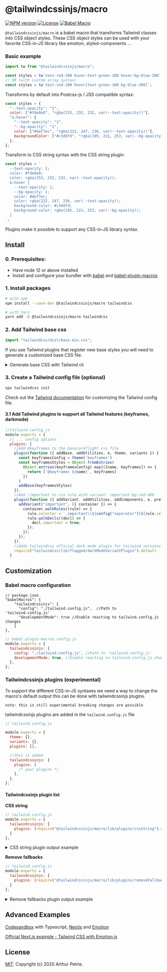 # @tailwindcssinjs/macro

[![NPM version](https://badgen.net/npm/v/@tailwindcssinjs/macro)](https://www.npmjs.com/package/@tailwindcssinjs/macro)
[![License](https://badgen.net/npm/license/@tailwindcssinjs/macro)](https://www.npmjs.com/package/@tailwindcssinjs/macro)
[![Babel Macro](https://img.shields.io/badge/babel--macro-%F0%9F%8E%A3-f5da55.svg?style=flat-square)](https://github.com/kentcdodds/babel-plugin-macros)

`@tailwindcssinjs/macro` is a babel macro that transforms Tailwind classes into CSS object styles. These CSS object styles can be used with your favorite CSS-in-JS library like emotion, styled-components ...

### Basic example

```js
import tw from "@tailwindcssinjs/macro";

const styles = tw`text-red-100 hover:text-green-100 hover:bg-blue-200`;
// OR (with custom array syntax)
const styles = tw`text-red-100 hover[text-green-100 bg-blue-200]`;
```

Transforms by default into Postcss-js / JSS compatible syntax:

```js
const styles = {
  "--text-opacity": "1",
  color: ["#fde8e8", "rgba(253, 232, 232, var(--text-opacity))"],
  "&:hover": {
    "--text-opacity": "1",
    "--bg-opacity": "1",
    color: ["#def7ec", "rgba(222, 247, 236, var(--text-opacity))"],
    backgroundColor: ["#c3ddfd", "rgba(195, 221, 253, var(--bg-opacity))"],
  },
};
```

Transform to CSS string syntax with the CSS string plugin:

```js
const styles = `
  --text-opacity: 1;
  color: #fde8e8;
  color: rgba(253, 232, 232, var(--text-opacity));
  &:hover {
    --text-opacity: 1;
    --bg-opacity: 1;
    color: #def7ec;
    color: rgba(222, 247, 236, var(--text-opacity));
    background-color: #c3ddfd;
    background-color: rgba(195, 221, 253, var(--bg-opacity));
  }
`;
```

Plugins make it possible to support any CSS-in-JS library syntax.

## Install

### 0. Prerequisites:

- Have node 12 or above installed
- Install and configure your bundler with [babel](https://github.com/babel/babel) and [babel-plugin-macros](https://github.com/kentcdodds/babel-plugin-macros)

### 1. Install packages

```bash
# with npm
npm install --save-dev @tailwindcssinjs/macro tailwindcss

# with Yarn
yarn add -D @tailwindcssinjs/macro tailwindcss
```

### 2. Add Tailwind base css

```js
import "tailwindcss/dist/base.min.css";
```

If you use Tailwind plugins that register new base styles you will need to generate a customized base CSS file.

<details>
  <summary>Generate base CSS with Tailwind cli</summary>

#### 2.1 Create a tailwind.base.css file

```css
/* tailwind.base.css */
@tailwind base;
```

#### 2.2 Using Tailwind CLI

```bash
# Use the `npx tailwindcss help build` command to learn more about the various CLI options.
npx tailwindcss build tailwind.base.css -o base.css
```

**Tip:** add this command to your package.json scripts section

#### 2.3 Import base.css

```js
import "base.css";
```

</details>

### 3. Create a Tailwind config file (optional)

```bash
npx tailwindcss init
```

Check out the [Tailwind documentation](https://tailwindcss.com/docs/configuration) for customizing the Tailwind config file.

#### 3.1 Add Tailwind plugins to support all Tailwind features (keyframes, darkmode)

```javascript
//tailwind.config.js
module.exports = {
  // ... config options
  plugins: [
    //Add @keyframes to the base/preflight css file
    plugin(function ({ addBase, addUtilities, e, theme, variants }) {
      const keyframesConfig = theme('keyframes')
      const keyframesStyles = Object.fromEntries(
        Object.entries(keyframesConfig).map(([name, keyframes]) => {
          return [`@keyframes ${name}`, keyframes]
        })
      )
      addBase(keyframesStyles)
    }),
    //Add !important to css rule with variant: important:bg-red-400
    plugin(function ({ addVariant, addUtilities, addComponents, e, prefix, config }) {
      addVariant("important", ({ container }) => {
        container.walkRules((rule) => {
          rule.selector = `.important\\${config("separator")}${rule.selector.slice(1)}`
          rule.walkDecls((decl) => {
            decl.important = true;
          });
        });
      });
    }),
    //Adds tailwindcss official dark mode plugin for tailwind versions 1.X
    require("tailwindcss/lib/flagged/darkModeVariantPlugin").default
  ]
```

## Customization

### Babel macro configuration

```jsonc
// package.json
"babelMacros": {
    "tailwindcssinjs": {
      "config": "./tailwind.config.js",  //Path to 'tailwind.config.js'
      "developmentMode": true //Enable reacting to tailwind.config.js changes
    }
},
```

```js
// babel-plugin-macros.config.js
module.exports = {
  tailwindcssinjs: {
    config: "./tailwind.config.js", //Path to 'tailwind.config.js'
    developmentMode: true, //Enable reacting to tailwind.config.js changes
  },
};
```

### Tailwindcssinjs plugins (experimental)

To support the different CSS-in-JS syntaxes we need a way to change the macro's default output this can be done with tailwindcssinjs plugins.

`note: this is still experimental breaking changes are possible`

tailwindcssinjs plugins are added in the `tailwind.config.js` file

```js
// tailwind.config.js

module.exports = {
  theme: {},
  variants: {},
  plugins: [],

  //this is added
  tailwindcssinjs: {
    plugins: [
      /* your plugins */
    ],
  },
};
```

#### Tailwindcssinjs plugin list

**CSS string**

```js
// tailwind.config.js
module.exports = {
  tailwindcssinjs: {
    plugins: [require("@tailwindcssinjs/macro/lib/plugins/cssString").default];
  }
};
```

<details>
  <summary>CSS string plugin output example</summary>

Default

```js
const styles = {
  "--text-opacity": "1",
  color: ["#fde8e8", "rgba(253, 232, 232, var(--text-opacity))"],
  "&:hover": {
    "--text-opacity": "1",
    "--bg-opacity": "1",
    color: ["#def7ec", "rgba(222, 247, 236, var(--text-opacity))"],
    backgroundColor: ["#c3ddfd", "rgba(195, 221, 253, var(--bg-opacity))"],
  },
};
```

With CSS string plugin

```js
const styles = `
  --text-opacity: 1;
  color: #fde8e8;
  color: rgba(253, 232, 232, var(--text-opacity));
  &:hover {
    --text-opacity: 1;
    --bg-opacity: 1;
    color: #def7ec;
    color: rgba(222, 247, 236, var(--text-opacity));
    background-color: #c3ddfd;
    background-color: rgba(195, 221, 253, var(--bg-opacity));
  }
`;
```

</details>

**Remove fallbacks**

```js
// tailwind.config.js
module.exports = {
  tailwindcssinjs: {
    plugins: [require("@tailwindcssinjs/macro/lib/plugins/removeFallbacks").default];
  }
};
```

<details>
  <summary>Remove fallbacks plugin output example</summary>
Default

```js
const styles = {
  "--text-opacity": "1",
  color: ["#fde8e8", "rgba(253, 232, 232, var(--text-opacity))"],
  "&:hover": {
    "--text-opacity": "1",
    "--bg-opacity": "1",
    color: ["#def7ec", "rgba(222, 247, 236, var(--text-opacity))"],
    backgroundColor: ["#c3ddfd", "rgba(195, 221, 253, var(--bg-opacity))"],
  },
};
```

With remove fallbacks plugin

```js
const styles = {
  "--text-opacity": "1",
  color: "rgba(253, 232, 232, var(--text-opacity))",
  "&:hover": {
    "--text-opacity": "1",
    "--bg-opacity": "1",
    color: "rgba(222, 247, 236, var(--text-opacity))",
    backgroundColor: "rgba(195, 221, 253, var(--bg-opacity))",
  },
};
```

</details>

####

## Advanced Examples

[Codesandbox](https://codesandbox.io/s/tailwindcssinjsmacro-simple-example-nzyu8?file=/pages/index.tsx) with Typescript, [Nextjs](https://nextjs.org/) and [Emotion](https://emotion.sh/docs/introduction)

[Official Next.js example - Tailwind CSS with Emotion.js](https://github.com/zeit/next.js/tree/canary/examples/with-tailwindcss-emotion)

## License

[MIT](LICENSE). Copyright (c) 2020 Arthur Petrie.
